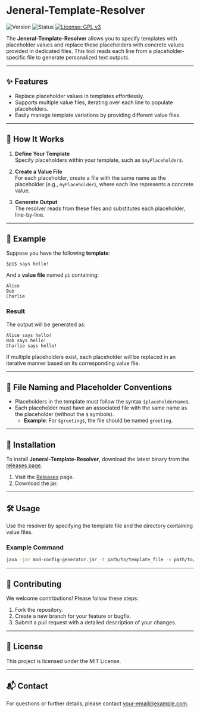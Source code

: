 
# Jeneral-Template-Resolver

![Version](https://img.shields.io/badge/version-1.0.0-blue) ![Status](https://img.shields.io/badge/status-active-brightgreen) [![License: GPL v3](https://img.shields.io/badge/License-GPLv3-blue.svg)](https://www.gnu.org/licenses/gpl-3.0)

The **Jeneral-Template-Resolver** allows you to specify templates with placeholder values and replace these placeholders with concrete values provided in dedicated files. This tool reads each line from a placeholder-specific file to generate personalized text outputs.

---

## ✨ Features
- Replace placeholder values in templates effortlessly.
- Supports multiple value files, iterating over each line to populate placeholders.
- Easily manage template variations by providing different value files.

---

## 📜 How It Works

1. **Define Your Template**  
   Specify placeholders within your template, such as `$myPlaceholder$`.

2. **Create a Value File**  
   For each placeholder, create a file with the same name as the placeholder (e.g., `myPlaceholder`), where each line represents a concrete value.

3. **Generate Output**  
   The resolver reads from these files and substitutes each placeholder, line-by-line.

---

## 🔧 Example

Suppose you have the following **template**:

```plaintext
$p1$ says hello!
```

And a **value file** named `p1` containing:

```plaintext
Alice
Bob
Charlie
```

### Result
The output will be generated as:

```plaintext
Alice says hello!
Bob says hello!
Charlie says hello!
```

If multiple placeholders exist, each placeholder will be replaced in an iterative manner based on its corresponding value file.

---

## 📂 File Naming and Placeholder Conventions

- Placeholders in the template must follow the syntax `$placeholderName$`.
- Each placeholder must have an associated file with the same name as the placeholder (without the `$` symbols).
  - **Example**: For `$greeting$`, the file should be named `greeting`.

---

## 🚀 Installation

To install **Jeneral-Template-Resolver**, download the latest binary from the [releases page](https://github.com/giovanni-grieco/Jeneral-Template-Resolver/releases).

1. Visit the [Releases](https://github.com/giovanni-grieco/Jeneral-Template-Resolver/releases) page.
2. Download the jar.

---

## 🛠 Usage

Use the resolver by specifying the template file and the directory containing value files.

### Example Command

```bash
java -jar mod-config-generator.jar -t path/to/template_file -v path/to/value_file1,path/to/value_file2...
```

---

## 🤝 Contributing

We welcome contributions! Please follow these steps:

1. Fork the repository.
2. Create a new branch for your feature or bugfix.
3. Submit a pull request with a detailed description of your changes.

---

## 📄 License

This project is licensed under the MIT License.

---

## 📬 Contact

For questions or further details, please contact [your-email@example.com](mailto:your-email@example.com).

